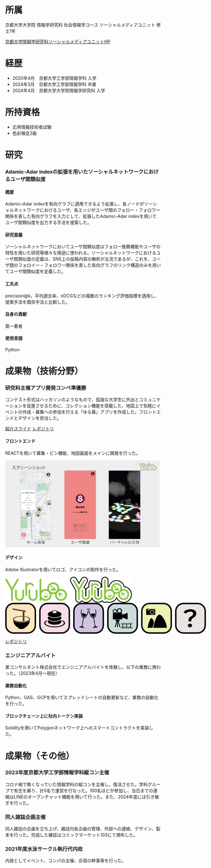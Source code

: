 # 所属
京都大学大学院 情報学研究科 社会情報学コース ソーシャルメディアユニット 修士1年

[京都大学情報学研究科ソーシャルメディアユニットHP](https://www.dl.soc.i.kyoto-u.ac.jp/)

# 経歴
- 2020年4月　京都大学工学部情報学科 入学
- 2024年3月　京都大学工学部情報学科 卒業
- 2024年4月　京都大学大学院情報学研究科 入学

# 所持資格
- 応用情報技術者試験
- 色彩検定2級

# 研究
### Adamic-Adar indexの拡張を用いたソーシャルネットワークにおけるユーザ間類似度
#### 概要
Adamic–Adar indexを有向グラフに適用できるよう拡張し、各ノードがソーシャルネットワークにおけるユーザ、各エッジがユーザ間のフォロー・フォロワー関係を表した有向グラフを入力として、拡張したAdamic–Adar indexを用いてユーザ間類似度を出力する手法を提案した。

#### 研究意義
ソーシャルネットワークにおいてユーザ間類似度はフォロー推薦機能やユーザの特性を用いた研究等様々な用途に使われる。ソーシャルネットワークにおけるユーザ間類似度の定義は、SNS上の投稿内容の解析が主流であるが、これを、ユーザ間のフォロイー・フォロワー関係を表した有向グラフのリンク構造のみを用いてユーザ間類似度を定義した。

#### 工夫点
precision@k，平均適合率，nDCGなどの複数のランキング評価指標を適用し、提案手法を既存手法と比較した。

#### 自身の貢献
第一著者

#### 使用言語
Python

# 成果物（技術分野）
### 研究科主催アプリ開発コンペ準優勝
コンテスト形式はハッカソンのようなもので、孤独な大学生に外出とコミュニケーションを促進させるために、コレクション機能を搭載した、地図上で気軽にイベントの作成・募集への参加を行える「ゆる募」アプリを作成した。フロントエンドとデザインを担当した。

[紹介スライド](https://docs.google.com/presentation/d/16dW5mDs-E-b57yV1MlEZl2V_-FPJZE1hksmoilGRTjo/edit?usp=sharing)
[レポジトリ](https://github.com/team-yurubo/yuruboo)

#### フロントエンド
REACTを用いて募集・ピン機能、地図画面をメインに開発を行った。

<img src="https://raw.githubusercontent.com/flatp/random/main/yuruboo.png" alt="example image 1" width="500"/>

#### デザイン
Adobe Illustratorを用いてロゴ、アイコンの制作を行った。
<div style="display: flex; gap: 10px;">
    <img src="https://raw.githubusercontent.com/flatp/yuruimage/main/logo.png" alt="description 2" width="200" style="align-self: center;"/>
    <img src="https://raw.githubusercontent.com/flatp/yuruimage/main/logo3.png" alt="description 2" width="200" style="align-self: center;"/>
</div>
<div style="display: flex; gap: 10px;">
    <img src="https://raw.githubusercontent.com/flatp/yuruimage/main/food.png" alt="example image 1" width="100"/>
    <img src="https://raw.githubusercontent.com/flatp/yuruimage/main/sweets.png" alt="example image 2" width="100"/>
    <img src="https://raw.githubusercontent.com/flatp/yuruimage/main/drink.png" alt="example image 3" width="100"/>
    <img src="https://raw.githubusercontent.com/flatp/yuruimage/main/film.png" alt="example image 4" width="100"/>
    <img src="https://raw.githubusercontent.com/flatp/yuruimage/main/sightseeing.png" alt="example image 5" width="100"/>
    <img src="https://raw.githubusercontent.com/flatp/yuruimage/main/random.png" alt="example image 6" width="100"/>
</div>

[レポジトリ](https://github.com/flatp/yuruimage)

### エンジニアアルバイト
某コンサルタント株式会社でエンジニアアルバイトを体験し、以下の業務に携わった。（2023年4月～現在）

#### 業務自動化
Python、GAS、GCPを用いてスプレッドシートの自動更新など、業務の自動化を行った。

#### ブロックチェーン上に社内トークン実装
Solidityを用いてPolygonネットワーク上へのスマートコントラクトを実装した。

# 成果物（その他）
### 2023年度京都大学工学部情報学科縦コン主催
コロナ禍で無くなっていた情報学科の縦コンを主催し、復活させた。学科グループで有志を募り、計5名で運営を行なった。100名ほどが参加し、当日までの連絡はLINEのオープンチャット機能を用いて行った。また、2024年度には引き継ぎを行った。

### 同人雑誌企画主催
同人雑誌の企画を立ち上げ、雑誌内各企画の管理、外部への連絡、デザイン、製本を行った。完成した雑誌はコミックマーケット103にて頒布した。

### 2021年度水泳サークル執行代内政
内政としてイベント、コンパの主催、合宿の幹事等を行った。